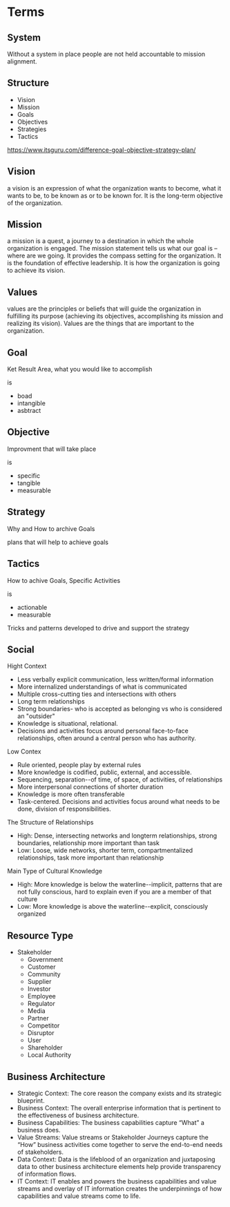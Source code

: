 # Terms

## System

Without a system in place people are not held accountable to mission alignment.

## Structure

* Vision
* Mission
* Goals
* Objectives
* Strategies
* Tactics

https://www.itsguru.com/difference-goal-objective-strategy-plan/

## Vision

a vision is an expression of what the organization wants to become, what it wants to be, to be known as or to be known for. It is the long-term objective of the organization.

## Mission

a mission is a quest, a journey to a destination in which the whole organization is engaged. The mission statement tells us what our goal is – where are we going. It provides the compass setting for the organization. It is the foundation of effective leadership. It is how the organization is going to achieve its vision.

## Values

values are the principles or beliefs that will guide the organization in fulfilling its purpose (achieving its objectives, accomplishing its mission and realizing its vision). Values are the things that are important to the organization.

## Goal

Ket Result Area, what you would like to accomplish

is

* boad
* intangible
* asbtract

## Objective

Improvment that will take place

is

* specific
* tangible
* measurable

## Strategy

Why and How to archive Goals

plans that will help to achieve goals

## Tactics

How to achive Goals, Specific Activities

is 

* actionable
* measurable

Tricks and patterns developed to drive and support the strategy

## Social

Hight Context

* Less verbally explicit communication, less written/formal information
* More internalized understandings of what is communicated
* Multiple cross-cutting ties and intersections with others
* Long term relationships
* Strong boundaries- who is accepted as belonging vs who is considered an "outsider"
* Knowledge is situational, relational.
* Decisions and activities focus around personal face-to-face relationships, often around a central person who has authority.

Low Contex

* Rule oriented, people play by external rules
* More knowledge is codified, public, external, and accessible.
* Sequencing, separation--of time, of space, of activities, of relationships
* More interpersonal connections of shorter duration
* Knowledge is more often transferable
* Task-centered. Decisions and activities focus around what needs to be done, division of responsibilities.

The Structure of Relationships

* High:   Dense, intersecting networks and longterm relationships, strong boundaries, relationship more important than task
* Low:   Loose, wide networks, shorter term, compartmentalized relationships, task more important than relationship

Main Type of Cultural Knowledge

* High:  More knowledge is below the waterline--implicit, patterns that are not fully conscious, hard to explain even if you are a member of that culture
* Low:   More knowledge is above the waterline--explicit, consciously organized

## Resource Type

* Stakeholder
  * Government
  * Customer
  * Community
  * Supplier
  * Investor
  * Employee
  * Regulator
  * Media
  * Partner
  * Competitor
  * Disruptor
  * User
  * Shareholder
  * Local Authority

## Business Architecture

* Strategic Context: The core reason the company exists and its strategic blueprint.
* Business Context: The overall enterprise information that is pertinent to the effectiveness of business architecture.
* Business Capabilities: The business capabilities capture “What” a business does.
* Value Streams: Value streams or Stakeholder Journeys capture the “How” business activities come together to serve the end-to-end needs of stakeholders.
* Data Context: Data is the lifeblood of an organization and juxtaposing data to other business architecture elements help provide transparency of information flows.
* IT Context: IT enables and powers the business capabilities and value streams and overlay of IT information creates the underpinnings of how capabilities and value streams come to life.

